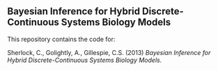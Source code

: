Bayesian Inference for Hybrid Discrete-Continuous Systems Biology Models
------------------------------------------------------------------------
  
This repository contains the code for:

Sherlock, C., Golightly, A., Gillespie, C.S. (2013) *Bayesian Inference for Hybrid Discrete-Continuous Systems Biology Models.* 

